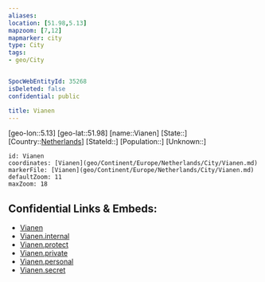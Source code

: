 ```yaml
---
aliases: 
location: [51.98,5.13]
mapzoom: [7,12] 
mapmarker: city 
type: City
tags:
- geo/City


SpocWebEntityId: 35268
isDeleted: false
confidential: public

title: Vianen
---
```

[geo-lon::5.13]
[geo-lat::51.98]
[name::Vianen]
[State::]
[Country::[Netherlands](geo/Continent/Europe/Netherlands.md)]
[StateId::]
[Population::]
[Unknown::]


```leaflet
id: Vianen
coordinates: [Vianen](geo/Continent/Europe/Netherlands/City/Vianen.md)
markerFile: [Vianen](geo/Continent/Europe/Netherlands/City/Vianen.md)
defaultZoom: 11 
maxZoom: 18
```


## Confidential Links & Embeds: 
- [Vianen](../../../../../../_public/geo/Continent/Europe/Netherlands/City/Vianen.md) 
- [Vianen.internal](../../../../../../_internal/geo/Continent/Europe/Netherlands/City/Vianen.internal.md) 
- [Vianen.protect](../../../../../../_protect/geo/Continent/Europe/Netherlands/City/Vianen.protect.md) 
- [Vianen.private](../../../../../../_private/geo/Continent/Europe/Netherlands/City/Vianen.private.md) 
- [Vianen.personal](../../../../../../_personal/geo/Continent/Europe/Netherlands/City/Vianen.personal.md) 
- [Vianen.secret](../../../../../../_secret/geo/Continent/Europe/Netherlands/City/Vianen.secret.md) 
